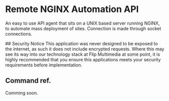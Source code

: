 # Remote NGINX Automation API
An easy to use API agent that sits on a UNIX based server running NGINX, to automate mass deployment of sites. Connection is made through socket connections.


## Security Notice
This application was never designed to be exposed to the internet, as such it does not include encrypted requests. Where this may see its way into our
technology stack at Flip Multimedia at some point, it is highly recommended that you ensure this applications meets your security requirements before
implementation.

## Command ref.
Comming soon.